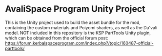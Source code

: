 # AvaliSpace Program Unity Project
This is the Unity project used to build the asset bundle for the mod, containing the custom materials and Poiyomi shaders, as well as the Da'vali model.
NOT included in this repository is the KSP PartTools Unity plugin, which can be obtained from the official forum post: https://forum.kerbalspaceprogram.com/index.php?/topic/160487-official-parttools/
